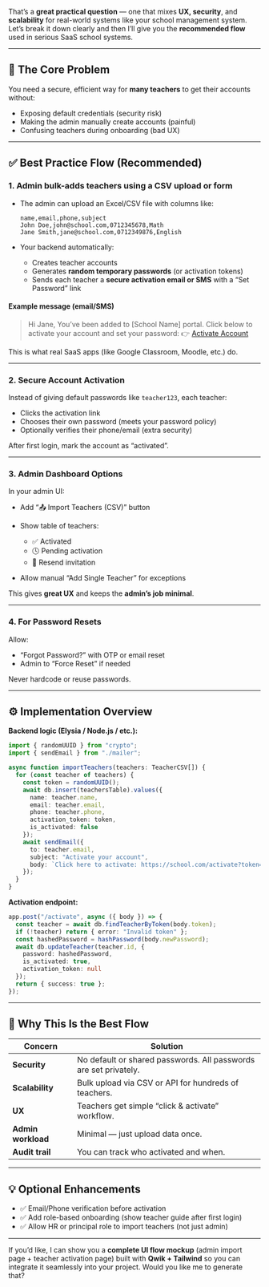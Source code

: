 That’s a **great practical question** — one that mixes **UX, security**, and **scalability** for real-world systems like your school management system.
Let’s break it down clearly and then I’ll give you the **recommended flow** used in serious SaaS school systems.

---

## 🧩 The Core Problem

You need a secure, efficient way for **many teachers** to get their accounts without:

* Exposing default credentials (security risk)
* Making the admin manually create accounts (painful)
* Confusing teachers during onboarding (bad UX)

---

## ✅ Best Practice Flow (Recommended)

### **1. Admin bulk-adds teachers using a CSV upload or form**

* The admin can upload an Excel/CSV file with columns like:

  ```csv
  name,email,phone,subject
  John Doe,john@school.com,0712345678,Math
  Jane Smith,jane@school.com,0712349876,English
  ```
* Your backend automatically:

  * Creates teacher accounts
  * Generates **random temporary passwords** (or activation tokens)
  * Sends each teacher a **secure activation email or SMS** with a “Set Password” link

#### Example message (email/SMS)

> Hi Jane,
> You’ve been added to [School Name] portal.
> Click below to activate your account and set your password:
> 👉 [Activate Account](https://school.com/activate?token=abc123)

This is what real SaaS apps (like Google Classroom, Moodle, etc.) do.

---

### **2. Secure Account Activation**

Instead of giving default passwords like `teacher123`, each teacher:

* Clicks the activation link
* Chooses their own password (meets your password policy)
* Optionally verifies their phone/email (extra security)

After first login, mark the account as “activated”.

---

### **3. Admin Dashboard Options**

In your admin UI:

* Add “📤 Import Teachers (CSV)” button
* Show table of teachers:

  * ✅ Activated
  * 🕓 Pending activation
  * 🔁 Resend invitation
* Allow manual “Add Single Teacher” for exceptions

This gives **great UX** and keeps the **admin’s job minimal**.

---

### **4. For Password Resets**

Allow:

* “Forgot Password?” with OTP or email reset
* Admin to “Force Reset” if needed

Never hardcode or reuse passwords.

---

## ⚙️ Implementation Overview

**Backend logic (Elysia / Node.js / etc.):**

```ts
import { randomUUID } from "crypto";
import { sendEmail } from "./mailer";

async function importTeachers(teachers: TeacherCSV[]) {
  for (const teacher of teachers) {
    const token = randomUUID();
    await db.insert(teachersTable).values({
      name: teacher.name,
      email: teacher.email,
      phone: teacher.phone,
      activation_token: token,
      is_activated: false
    });
    await sendEmail({
      to: teacher.email,
      subject: "Activate your account",
      body: `Click here to activate: https://school.com/activate?token=${token}`
    });
  }
}
```

**Activation endpoint:**

```ts
app.post("/activate", async ({ body }) => {
  const teacher = await db.findTeacherByToken(body.token);
  if (!teacher) return { error: "Invalid token" };
  const hashedPassword = hashPassword(body.newPassword);
  await db.updateTeacher(teacher.id, {
    password: hashedPassword,
    is_activated: true,
    activation_token: null
  });
  return { success: true };
});
```

---

## 🧠 Why This Is the Best Flow

| Concern            | Solution                                                         |
| ------------------ | ---------------------------------------------------------------- |
| **Security**       | No default or shared passwords. All passwords are set privately. |
| **Scalability**    | Bulk upload via CSV or API for hundreds of teachers.             |
| **UX**             | Teachers get simple “click & activate” workflow.                 |
| **Admin workload** | Minimal — just upload data once.                                 |
| **Audit trail**    | You can track who activated and when.                            |

---

## 💡 Optional Enhancements

* ✅ Email/Phone verification before activation
* ✅ Add role-based onboarding (show teacher guide after first login)
* ✅ Allow HR or principal role to import teachers (not just admin)

---

If you’d like, I can show you a **complete UI flow mockup** (admin import page + teacher activation page) built with **Qwik + Tailwind** so you can integrate it seamlessly into your project.
Would you like me to generate that?
